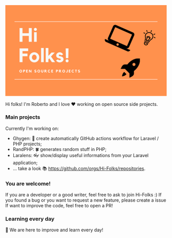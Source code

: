 ![Hi Folks!](./hi-folks-cover.png)

Hi folks!
I'm Roberto and I love :heart: working on open source side projects.

### Main projects
Currently I'm working on:
- Ghygen: :robot: create automatically GitHub actions workflow for Laravel / PHP projects;
- RandPHP: :four_leaf_clover: generates random stuff in PHP;
- Laralens: :eyeglasses: show/display useful informations from your Laravel application;
- ... take a look :books: https://github.com/orgs/Hi-Folks/repositories.

### You are welcome!
If you are a developer or a good writer, feel free to ask to join Hi-Folks :)
If you found a bug or you want to request a new feature, please create a issue
If want to improve the code, feel free to open a PR!

### Learning every day
:pray: We are here to improve and learn every day!
